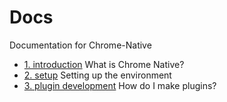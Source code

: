 # Docs
Documentation for Chrome-Native

- [1. introduction](./1_intro.md) What is Chrome Native?
- [2. setup](./2_setup.md) Setting up the environment
- [3. plugin development](./3_development.md) How do I make plugins?